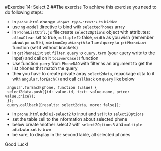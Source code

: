#Exercise 14: Select 2
##The exercise
To achieve this exercise you need to do following steps:
* in ```phone.html``` change ```<input type="text">``` to ```hidden```
* use ```ng-model``` directive to bind with ```selectedPhones``` array
* in ```PhoneListCtrl.js``` file create ```select2Options``` object with attributes: ```allowClear``` set to true, ```multiple``` to false, ```width``` as you wish (remember about ```px``` suffix), ```minimumInputLength``` to 1 and ```query``` to ```getPhoneList``` function (set it without brackets)
* in ```getPhoneList``` set ```filter.query``` to ```query.term``` (your query write to the input) and call on it ```toLowerCase()``` function
* Use function ```query``` from ```PhoneDAO``` with filter as an argument to get the list phones that match the query
* then you have to create private array ```select2data```, repackage data to it with ```angular.forEach()``` and call ```callback``` on ```query``` like below 

```
 angular.forEach(phone, function (value) {
 select2data.push({id: value.id, text: value.name, price: value.price});
 });
 query.callback({results: select2data, more: false});
```
* in ```phone.html``` add ```ui-select2``` to input and set it to ```select2Options```
* set the table cell to the information about selected phone
* below create another select2 with ```select2OptionsB``` and ```multiple``` attribute set to true
* be sure, to display in the second table, all selected phones

Good Luck!
